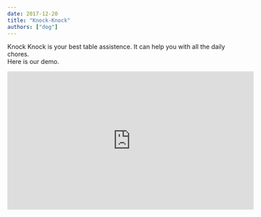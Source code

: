 ```yaml
---
date: 2017-12-20
title: "Knock-Knock"
authors: ["dog"]
---
```

Knock Knock is your best table assistence. It can help you with all the daily chores.<br>
Here is our demo.<br>
<iframe width="560" height="315" src="https://www.youtube.com/embed/BM4BpHRN2Fo" frameborder="0" allow="autoplay; encrypted-media" allowfullscreen></iframe>